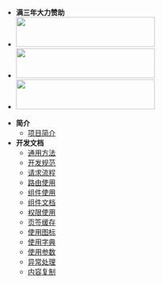<!-- _sidebar.md -->
- **满三年大力赞助**
- <a href="https://gitee.com/dromara/MaxKey"><img src="https://foruda.gitee.com/images/1700187453544179968/7342304a_1766278.png" width="280px" height="60px"></a>
- <a href="http://ccflow.org/?frm=ryPlus"><img src="https://foruda.gitee.com/images/1704162419429172656/d0521e59_1766278.png" width="280px" height="60px"></a>
- <a href="https://www.mall4j.com/cn/?statId=11"><img src="https://foruda.gitee.com/images/1743474993201566779/5e4e7a2e_1766278.jpeg" width="280px" height="60px"></a>

* **简介**
  * [项目简介](/plus-ui/home.md)
* **开发文档**
  * [通用方法](/plus-ui/devdoc/common_func.md)
  * [开发规范](/plus-ui/devdoc/dev_norm.md)
  * [请求流程](/plus-ui/devdoc/request_process.md)
  * [路由使用](/plus-ui/devdoc/router_use.md)
  * [组件使用](/plus-ui/devdoc/component_use.md)
  * [组件文档](/plus-ui/devdoc/component_doc.md)
  * [权限使用](/plus-ui/devdoc/permissions_use.md)
  * [页签缓存](/plus-ui/devdoc/page_cache.md)
  * [使用图标](/plus-ui/devdoc/icon_use.md)
  * [使用字典](/plus-ui/devdoc/dict_use.md)
  * [使用参数](/plus-ui/devdoc/param_use.md)
  * [异常处理](/plus-ui/devdoc/exception_handling.md)
  * [内容复制](/plus-ui/devdoc/content_copy.md)
